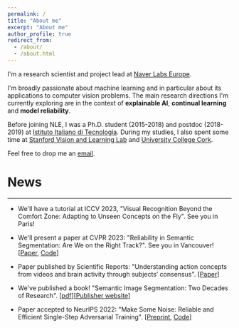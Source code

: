```yaml
---
permalink: /
title: "About me"
excerpt: "About me"
author_profile: true
redirect_from: 
  - /about/
  - /about.html
---
```


I'm a research scientist and project lead at [Naver Labs Europe](https://europe.naverlabs.com/).

I'm broadly passionate about machine learning and in particular about its applications to computer vision problems. The main research directions I'm currently exploring are in the context of **explainable AI**, **continual learning** and **model reliability**.

Before joining NLE, I was a Ph.D. student (2015-2018) and postdoc (2018-2019) at [Istituto Italiano di Tecnologia](https://www.iit.it). During my studies, I also spent some time at [Stanford Vision and Learning Lab](http://svl.stanford.edu/) and [University College Cork](https://www.ucc.ie/en/).

Feel free to drop me an [email](mailto:riccardo.volpi@naverlabs.com).

# News
---

- We'll have a tutorial at ICCV 2023, "Visual Recognition Beyond the Comfort Zone: Adapting to Unseen Concepts on the Fly". See you in Paris!

- We'll present a paper at CVPR 2023: "Reliability in Semantic Segmentation: Are We on the Right Track?". See you in Vancouver! [[Paper](https://arxiv.org/abs/2303.11298), [Code](https://github.com/naver/relis)]

- Paper published by Scientific Reports: "Understanding action concepts from videos and brain activity through subjects’ consensus". [[Paper](https://www.nature.com/articles/s41598-022-23067-2)]

- We've published a book! "Semantic Image Segmentation: Two Decades of Research". [[pdf](https://github.com/ricvolpi/ricvolpi.github.io/blob/master/files/semantic_segmentation_two_decades_of_research.pdf)][[Publisher website](https://www.nowpublishers.com/article/Details/CGV-095)]

- Paper accepted to NeurIPS 2022: "Make Some Noise: Reliable and Efficient Single-Step Adversarial Training". [[Preprint](https://openreview.net/forum?id=NENo__bExYu), [Code](https://github.com/pdejorge/N-FGSM)]
